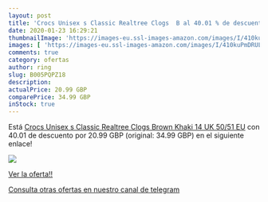 ```yaml
---
layout: post
title: 'Crocs Unisex s Classic Realtree Clogs  B al 40.01 % de descuento'
date: 2020-01-23 16:29:21
thumbnailImage: 'https://images-eu.ssl-images-amazon.com/images/I/410kuPmDRUL._SL200_.jpg'
images: [ 'https://images-eu.ssl-images-amazon.com/images/I/410kuPmDRUL._SL200_.jpg' ]
comments: true
category: ofertas
author: ring
slug: B005PQPZ18
description:
actualPrice: 20.99 GBP
comparePrice: 34.99 GBP
inStock: true
---
```


Está [Crocs Unisex s Classic Realtree Clogs  Brown  Khaki   14 UK 50/51 EU](https://www.amazon.com/dp/B005PQPZ18/?tag=redken08-20) con 40.01 de descuento por 20.99 GBP (original: 34.99 GBP) en el siguiente enlace!

[![](https://images-eu.ssl-images-amazon.com/images/I/410kuPmDRUL._SL200_.jpg)](https://www.amazon.com/dp/B005PQPZ18/?tag=redken08-20)

[Ver la oferta!!](https://www.amazon.com/dp/B005PQPZ18/?tag=redken08-20)

[Consulta otras ofertas en nuestro canal de telegram](https://t.me/s/ofertas25)
